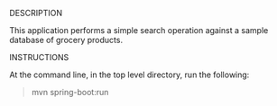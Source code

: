 DESCRIPTION

This application performs a simple search operation against a sample database of grocery products.

INSTRUCTIONS

At the command line, in the top level directory, run the following:
>mvn spring-boot:run
